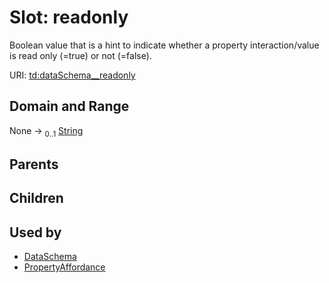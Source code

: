 
# Slot: readonly


Boolean value that is a hint to indicate whether a property interaction/value is read only (=true) or not (=false).

URI: [td:dataSchema__readonly](https://www.w3.org/2019/wot/td#dataSchema__readonly)


## Domain and Range

None &#8594;  <sub>0..1</sub> [String](types/String.md)

## Parents


## Children


## Used by

 * [DataSchema](DataSchema.md)
 * [PropertyAffordance](PropertyAffordance.md)

